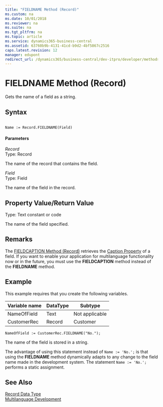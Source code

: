 ```yaml
---
title: "FIELDNAME Method (Record)"
ms.custom: na
ms.date: 10/01/2018
ms.reviewer: na
ms.suite: na
ms.tgt_pltfrm: na
ms.topic: article
ms.service: dynamics365-business-central
ms.assetid: 63760b9b-4131-41cd-b9d2-4bf5867c2516
caps.latest.revision: 12
manager: edupont
redirect_url: /dynamics365/business-central/dev-itpro/developer/methods-auto/library
---
```


 

# FIELDNAME Method (Record)
Gets the name of a field as a string.  

## Syntax  

```  

Name := Record.FIELDNAME(Field)  
```  

#### Parameters  
 *Record*  
 Type: Record  

 The name of the record that contains the field.  

 *Field*  
 Type: Field  

 The name of the field in the record.  

## Property Value/Return Value  
 Type: Text constant or code  

 The name of the field specified.  

## Remarks  
 The [FIELDCAPTION Method \(Record\)](devenv-FIELDCAPTION-Method-Record.md) retrieves the [Caption Property](../properties/devenv-Caption-Property.md) of a field. If you want to enable your application for multilanguage functionality now or in the future, you must use the **FIELDCAPTION** method instead of the **FIELDNAME** method.  

## Example  
 This example requires that you create the following variables.  

|Variable name|DataType|Subtype|  
|-------------------|--------------|-------------|  
|NameOfField|Text|Not applicable|  
|CustomerRec|Record|Customer|  

```  
NameOfField := CustomerRec.FIELDNAME("No.");  
```  

 The name of the field is stored in a string.  

 The advantage of using this statement instead of `Name := 'No.';` is that using the **FIELDNAME** method dynamically adapts to any change to the field name made in the development system. The statement `Name := 'No.';` performs a static assignment.  

## See Also  
 [Record Data Type](../datatypes/devenv-Record-Data-Type.md)   
 [Multilanguage Development](../devenv-multilanguage-development.md)
